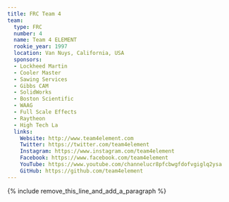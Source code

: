 ```yaml
---
title: FRC Team 4
team:
  type: FRC
  number: 4
  name: Team 4 ELEMENT
  rookie_year: 1997
  location: Van Nuys, California, USA
  sponsors:
  - Lockheed Martin
  - Cooler Master
  - Sawing Services
  - Gibbs CAM
  - SolidWorks
  - Boston Scientific
  - WAAG
  - Full Scale Effects
  - Raytheon
  - High Tech La
  links:
    Website: http://www.team4element.com
    Twitter: https://twitter.com/team4element
    Instagram: https://www.instagram.com/team4element
    Facebook: https://www.facebook.com/team4element
    YouTube: https://www.youtube.com/channelucr8pfcbwgfdofvgiglq2ysa
    GitHub: https://github.com/team4element
---
```


{% include remove_this_line_and_add_a_paragraph %}